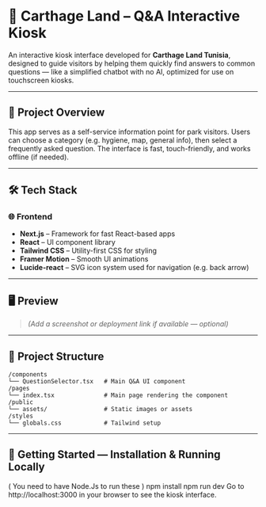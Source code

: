 # 🎡 Carthage Land – Q&A Interactive Kiosk

An interactive kiosk interface developed for **Carthage Land Tunisia**, designed to guide visitors by helping them quickly find answers to common questions — like a simplified chatbot with no AI, optimized for use on touchscreen kiosks.

---

## 🎯 Project Overview

This app serves as a self-service information point for park visitors. Users can choose a category (e.g. hygiene, map, general info), then select a frequently asked question. The interface is fast, touch-friendly, and works offline (if needed).

---

## 🛠 Tech Stack

### 🌐 Frontend
- **Next.js** – Framework for fast React-based apps
- **React** – UI component library
- **Tailwind CSS** – Utility-first CSS for styling
- **Framer Motion** – Smooth UI animations
- **Lucide-react** – SVG icon system used for navigation (e.g. back arrow)

---

## 🖥 Preview

> _(Add a screenshot or deployment link if available — optional)_

---

## 📁 Project Structure

```plaintext
/components
└── QuestionSelector.tsx   # Main Q&A UI component
/pages
└── index.tsx              # Main page rendering the component
/public
└── assets/                # Static images or assets
/styles
└── globals.css            # Tailwind setup
```

---
## 🚀 Getting Started — Installation & Running Locally
( You need to have Node.Js to run these )
npm install
npm run dev
Go to http://localhost:3000 in your browser to see the kiosk interface.